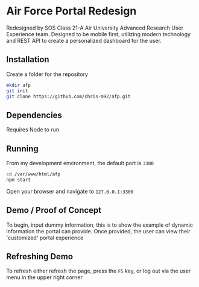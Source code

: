 # Air Force Portal Redesign

Redesigned by SOS Class 21-A Air University Advanced Research User Experience team.
Designed to be mobile first, utilizing modern technology and REST API to create a personalized dashboard for the user.

## Installation
Create a folder for the repository
```bash
mkdir afp
git init
git clone https://github.com/chris-m92/afp.git
```

## Dependencies
Requires Node to run

## Running
From my development environment, the default port is `3300`
```bash
cd /var/www/html/afp
npm start
```

Open your browser and navigate to `127.0.0.1:3300`

## Demo / Proof of Concept
To begin, input dummy information, this is to show the example of dynamic information the portal can provide.
Once provided, the user can view their 'customized' portal experience

## Refreshing Demo
To refresh either refresh the page, press the `F5` key, or log out via the user menu in the upper right corner